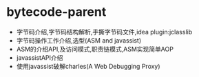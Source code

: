 # bytecode-parent
- 字节码介绍,字节码结构解析,手撕字节码文件,idea plugin:jclasslib 
- 字节码操作工作介绍,选型(ASM and javassist)
- ASM的介绍API,及访问模式,职责链模式,ASM实现简单AOP
- javassistAPI介绍
- 使用javassist破解charles(A Web Debugging Proxy)
